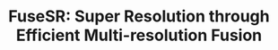 ---
title: "FuseSR: Super Resolution through Efficient Multi-resolution Fusion"
collection: publications
# permalink: /publications/fusesr
venue: 'SIGGRAPH Asia'
paperurl: '#'
authors: 'Zhihua Zhong<b>*</b>, <b>Jingsen Zhu*[*Equal Contribution]</b>, Yuxin Dai, Chuankun Zheng, Guanlin Chen, Yuchi Huo, Rui Wang, Hujun Bao' 
project: '#'
code: '#'
dataset: '#'
---